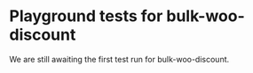 # Playground tests for bulk-woo-discount
We are still awaiting the first test run for bulk-woo-discount.
